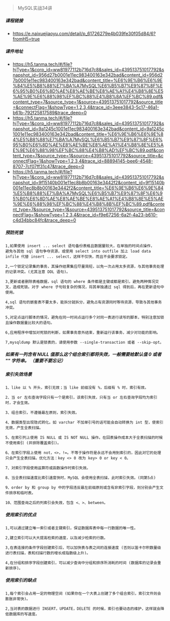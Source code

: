  > MySQL实战34讲
 ##### 课程链接
 - https://e.naixuejiaoyu.com/detail/p_61726279e4b039fe30f05d84/6?fromH5=true
  
 ##### 课件地址 
 - https://h5.tanma.tech/#/file?hjType=1&corp_id=ww81977112b716d7c8&sales_id=439513751017792&snapshot_id=956d27b0001e11ec983400163e342bad&content_id=956d27b0001e11ec983400163e342bad&content_title=%E6%9E%B6%E6%9E%84%E5%B8%88%E7%BA%A7MySQL%E6%B5%B7%E9%87%8F%E6%95%B0%E6%8D%AE%E8%AE%BE%E8%AE%A1%E4%B8%8E%E5%AE%9E%E6%88%98%EF%BC%88%E4%B8%8A%EF%BC%89.pdf&content_type=7&source_type=1&source=439513751017792&source_title=&connectFlag=1&showType=1,2,3,4&trace_id=3eee3843-5c17-46a1-b61b-792f25817589&trace_deep=0
 - https://h5.tanma.tech/#/file?hjType=1&corp_id=ww81977112b716d7c8&sales_id=439513751017792&snapshot_id=9a1245c1001e11ec983400163e342bad&content_id=9a1245c1001e11ec983400163e342bad&content_title=%E6%9E%B6%E6%9E%84%E5%B8%88%E7%BA%A7MySQL%E6%B5%B7%E9%87%8F%E6%95%B0%E6%8D%AE%E8%AE%BE%E8%AE%A1%E4%B8%8E%E5%AE%9E%E6%88%98%EF%BC%88%E4%B8%AD%EF%BC%89.pdf&content_type=7&source_type=1&source=439513751017792&source_title=&connectFlag=1&showType=1,2,3,4&trace_id=88894145-bee6-4548-8707-7cf07ff31c47&trace_deep=0
 - https://h5.tanma.tech/#/file?hjType=1&corp_id=ww81977112b716d7c8&sales_id=439513751017792&snapshot_id=9f15140b001e11ec8b8b00163e3442f2&content_id=9f15140b001e11ec8b8b00163e3442f2&content_title=%E6%9E%B6%E6%9E%84%E5%B8%88%E7%BA%A7MySQL%E6%B5%B7%E9%87%8F%E6%95%B0%E6%8D%AE%E8%AE%BE%E8%AE%A1%E4%B8%8E%E5%AE%9E%E6%88%98%EF%BC%88%E4%B8%8B%EF%BC%89.pdf&content_type=7&source_type=1&source=439513751017792&source_title=&connectFlag=1&showType=1,2,3,4&trace_id=f9e67256-6a2f-4a23-b610-c4d34bbc84fc&trace_deep=0
 
 ##### 预防死锁
 ```text
1,如果使用 insert ... select 语句备份表格且数据量较大，在单独的时间点操作，
避免与其他 sql 语句争夺资源，或使用 select into outfile 加上 load data infile 代替 insert ... select，这样不仅快，而且不会要求锁定。

2,一个锁定记录集的事务，其操作结果集应尽量简短，以免一次占用太多资源，与其他事务处理的记录冲突。(尤其注意 DDL 语句)。

3,更新或者删除表格数据，sql 语句的 where 条件都是主键或都是索引，避免两种情况交叉，造成死锁。对于 where 子句较复杂的情况，将其单独通过 sql 得到后，再在更新语句中使用。

4,sql 语句的嵌套表不要太多，能拆分就拆分，避免占有资源同时等待资源，导致与其他事务冲突。

5,对定点运行脚本的情况，避免在同一时间点运行多个对同一表进行读写的脚本，特别注意加锁且操作数据量比较大的语句。

6,应用程序中增加对死锁的判断，如果事务意外结束，重新运行该事务，减少对功能的影响。

7,mysqldump 默认是锁表的，请使用参数 --single-transaction 或者 --skip-opt。
```

##### 如果有一列含有 NULL 值那么这个组合索引都将失效，一般需要给默认值 0 或者 "" 字符串。 （重要不要忘记）

##### 索引失效场景
```text
1、like 以 % 开头，索引无效；当 like 前缀没有 %，后缀有 % 时，索引有效。

2、当 or 左右查询字段只有一个是索引，该索引失效，只有当 or 左右查询字段均为索引时，才会生效。

3、组合索引，不遵循最左原则，索引失效。

4、数据类型出现隐式转化。如 varchar 不加单引号的话可能会自动转换为 int 型，使索引无效，产生全表扫描。

5、在索引列上使用 IS NULL 或 IS NOT NULL 操作。在回表操作成本大于全表扫描的时候不使用索引 (并排除覆盖索引)。

6、在索引字段上使用 not，<>，!=。不等于操作符是永远不会用到索引的，因此对它的处理只会产生全表扫描。优化方法：key <> 0 改为 key> 0 or key < 0。

7、对索引字段使用运算符或函数操作时索引失效。

8、当全表扫描速度比索引速度快时，MySQL 会使用全表扫描，此时索引失效。(同第5点)

9、order by 和 group by 中的字段违反最左前缀原则或含有非索引字段，则分别会产生文件排序和临时表。

10、范围查询之后的列索引会失效，包含 <、>、between。
```

##### 使用索引的优点
```text
1,可以通过建立唯一索引或者主键索引，保证数据库表中每一行数据的唯一性。

2,建立索引可以大大提高检索的速度，以及减少检索的行数。

3,在表连接的条件字段创建索引后，可以加快表与表之间的连接速度 (否则以笛卡尔积数量级进行表扫描，表和扫描行数的增长成指数级上升)。

4,在分组和排序字段创建索引，可以减少查询中分组和排序所消耗的时间 (数据库的记录会重新排序)。
```

##### 使用索引的缺点
```text
1,每个索引会占用一定的物理空间 (如果你在一个大表上创建了多个组合索引，索引文件则会膨胀非常快)。

2,当对表的数据进行 INSERT，UPDATE，DELETE 的时候，索引也要动态的维护，这样就会降低数据库的写速度。
```